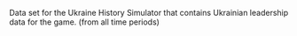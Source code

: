 Data set for the Ukraine History Simulator that contains Ukrainian leadership data for the game. (from all time periods)
